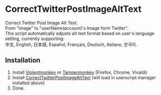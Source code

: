 # CorrectTwitterPostImageAltText

Correct Twitter Post Image Alt Text.  
From "image" to "userName(account)'s Image form Twitter".  
This script automatically adjusts alt text format based on user's language setting, currently supporting:  
中文, English, 日本語, Español, Français, Deutsch, Italiano, 한국어.

## Installation

1. Install [Violentmonkey](https://violentmonkey.github.io) or [Tampermonkey](https://www.tampermonkey.net/) (Firefox, Chrome, Vivaldi)
2. Install [CorrectTwitterPostImageAltText](hhttps://greasyfork.org/zh-TW/scripts/500416-%E6%AD%A3%E7%A2%BA%E7%9A%84twitter%E8%B2%BC%E6%96%87%E5%9C%96%E7%89%87%E6%9B%BF%E4%BB%A3%E6%96%87%E5%AD%97) (will load in userscript manager installed above)
3. Done.
